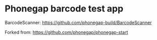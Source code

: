 # Phonegap barcode test app

BarcodeScanner: https://github.com/phonegap-build/BarcodeScanner

Forked from: https://github.com/phonegap/phonegap-start